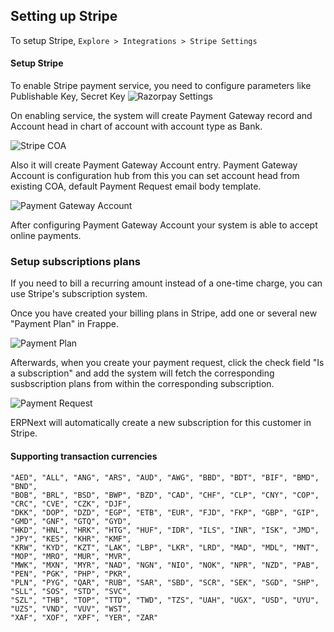 ## Setting up Stripe

To setup Stripe, `Explore > Integrations > Stripe Settings`

#### Setup Stripe

To enable Stripe payment service, you need to configure parameters like Publishable Key, Secret Key ![Razorpay Settings](https://docs.erpnext.com/files/stripe_setting.png)

On enabling service, the system will create Payment Gateway record and Account head in chart of account with account type as Bank.

![Stripe COA](https://docs.erpnext.com/files/stripe_coa.png)

Also it will create Payment Gateway Account entry. Payment Gateway Account is configuration hub from this you can set account head from existing COA, default Payment Request email body template.

![Payment Gateway Account](https://docs.erpnext.com/files/payment_gateway_account_stripe.png)

After configuring Payment Gateway Account your system is able to accept online payments.

### Setup subscriptions plans

If you need to bill a recurring amount instead of a one-time charge, you can use Stripe's subscription system.

Once you have created your billing plans in Stripe, add one or several new "Payment Plan" in Frappe.

![Payment Plan](https://docs.erpnext.com/files/payment_plan.png)

Afterwards, when you create your payment request, click the check field "Is a subscription" and add the system will fetch the corresponding susbscription plans from within the corresponding subscription.

![Payment Request](https://docs.erpnext.com/files/subscription_payment_request.png)

ERPNext will automatically create a new subscription for this customer in Stripe.

#### Supporting transaction currencies

```
"AED", "ALL", "ANG", "ARS", "AUD", "AWG", "BBD", "BDT", "BIF", "BMD", "BND",
"BOB", "BRL", "BSD", "BWP", "BZD", "CAD", "CHF", "CLP", "CNY", "COP", "CRC", "CVE", "CZK", "DJF",
"DKK", "DOP", "DZD", "EGP", "ETB", "EUR", "FJD", "FKP", "GBP", "GIP", "GMD", "GNF", "GTQ", "GYD",
"HKD", "HNL", "HRK", "HTG", "HUF", "IDR", "ILS", "INR", "ISK", "JMD", "JPY", "KES", "KHR", "KMF",
"KRW", "KYD", "KZT", "LAK", "LBP", "LKR", "LRD", "MAD", "MDL", "MNT", "MOP", "MRO", "MUR", "MVR",
"MWK", "MXN", "MYR", "NAD", "NGN", "NIO", "NOK", "NPR", "NZD", "PAB", "PEN", "PGK", "PHP", "PKR",
"PLN", "PYG", "QAR", "RUB", "SAR", "SBD", "SCR", "SEK", "SGD", "SHP", "SLL", "SOS", "STD", "SVC",
"SZL", "THB", "TOP", "TTD", "TWD", "TZS", "UAH", "UGX", "USD", "UYU", "UZS", "VND", "VUV", "WST",
"XAF", "XOF", "XPF", "YER", "ZAR"
```